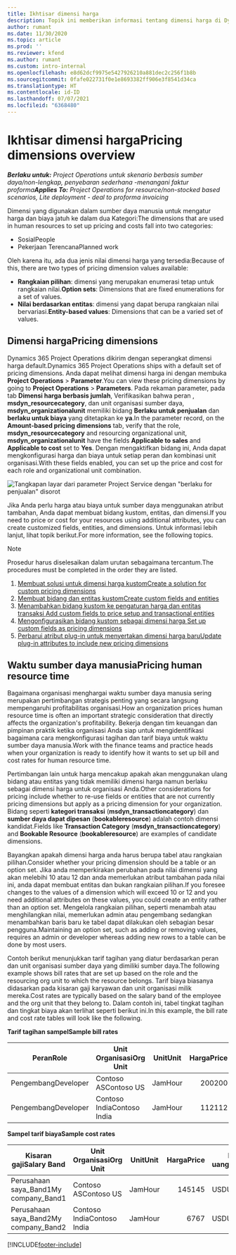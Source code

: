 ```yaml
---
title: Ikhtisar dimensi harga
description: Topik ini memberikan informasi tentang dimensi harga di Dynamics 365 Project Operations.
author: rumant
ms.date: 11/30/2020
ms.topic: article
ms.prod: ''
ms.reviewer: kfend
ms.author: rumant
ms.custom: intro-internal
ms.openlocfilehash: e8d62dcf9975e5427926210a881dec2c256f1b8b
ms.sourcegitcommit: 0fafe022731f0e1e8693382ff906e3f8541d34ca
ms.translationtype: HT
ms.contentlocale: id-ID
ms.lasthandoff: 07/07/2021
ms.locfileid: "6368480"
---
```

# <a name="pricing-dimensions-overview"></a><span data-ttu-id="68bf3-103">Ikhtisar dimensi harga</span><span class="sxs-lookup"><span data-stu-id="68bf3-103">Pricing dimensions overview</span></span>

<span data-ttu-id="68bf3-104">_**Berlaku untuk:** Project Operations untuk skenario berbasis sumber daya/non-lengkap, penyebaran sederhana -menangani faktur proforma_</span><span class="sxs-lookup"><span data-stu-id="68bf3-104">_**Applies To:** Project Operations for resource/non-stocked based scenarios, Lite deployment - deal to proforma invoicing_</span></span>

<span data-ttu-id="68bf3-105">Dimensi yang digunakan dalam sumber daya manusia untuk mengatur harga dan biaya jatuh ke dalam dua Kategori:</span><span class="sxs-lookup"><span data-stu-id="68bf3-105">The dimensions that are used in human resources to set up pricing and costs fall into two categories:</span></span>

- <span data-ttu-id="68bf3-106">Sosial</span><span class="sxs-lookup"><span data-stu-id="68bf3-106">People</span></span>
- <span data-ttu-id="68bf3-107">Pekerjaan Terencana</span><span class="sxs-lookup"><span data-stu-id="68bf3-107">Planned work</span></span>

<span data-ttu-id="68bf3-108">Oleh karena itu, ada dua jenis nilai dimensi harga yang tersedia:</span><span class="sxs-lookup"><span data-stu-id="68bf3-108">Because of this, there are two types of pricing dimension values available:</span></span>

- <span data-ttu-id="68bf3-109">**Rangkaian pilihan**: dimensi yang merupakan enumerasi tetap untuk rangkaian nilai.</span><span class="sxs-lookup"><span data-stu-id="68bf3-109">**Option sets**: Dimensions that are fixed enumerations for a set of values.</span></span>
- <span data-ttu-id="68bf3-110">**Nilai berdasarkan entitas**: dimensi yang dapat berupa rangkaian nilai bervariasi.</span><span class="sxs-lookup"><span data-stu-id="68bf3-110">**Entity-based values**: Dimensions that can be a varied set of values.</span></span>

## <a name="pricing-dimensions"></a><span data-ttu-id="68bf3-111">Dimensi harga</span><span class="sxs-lookup"><span data-stu-id="68bf3-111">Pricing dimensions</span></span>

<span data-ttu-id="68bf3-112">Dynamics 365 Project Operations dikirim dengan seperangkat dimensi harga default.</span><span class="sxs-lookup"><span data-stu-id="68bf3-112">Dynamics 365 Project Operations ships with a default set of pricing dimensions.</span></span> <span data-ttu-id="68bf3-113">Anda dapat melihat dimensi harga ini dengan membuka **Project Operations** > **Parameter**.</span><span class="sxs-lookup"><span data-stu-id="68bf3-113">You can view these pricing dimensions by going to **Project Operations** > **Parameters**.</span></span> <span data-ttu-id="68bf3-114">Pada rekaman parameter, pada tab **Dimensi harga berbasis jumlah**, Verifikasikan bahwa peran , **msdyn_resourcecategory**, dan unit organisasi sumber daya, **msdyn_organizationalunit** memiliki bidang **Berlaku untuk penjualan** dan **berlaku untuk biaya** yang ditetapkan ke **ya**.</span><span class="sxs-lookup"><span data-stu-id="68bf3-114">In the parameter record, on the **Amount-based pricing dimensions** tab, verify that the role, **msdyn_resourcecategory** and resourcing organizational unit, **msdyn_organizationalunit** have the fields **Applicable to sales** and **Applicable to cost** set to **Yes**.</span></span> <span data-ttu-id="68bf3-115">Dengan mengaktifkan bidang ini, Anda dapat mengkonfigurasi harga dan biaya untuk setiap peran dan kombinasi unit organisasi.</span><span class="sxs-lookup"><span data-stu-id="68bf3-115">With these fields enabled, you can set up the price and cost for each role and organizational unit combination.</span></span>

![Tangkapan layar dari parameter Project Service dengan "berlaku for penjualan" disorot](media/PS-OOB-parameters.png)

<span data-ttu-id="68bf3-117">Jika Anda perlu harga atau biaya untuk sumber daya menggunakan atribut tambahan, Anda dapat membuat bidang kustom, entitas, dan dimensi.</span><span class="sxs-lookup"><span data-stu-id="68bf3-117">If you need to price or cost for your resources using additional attributes, you can create customized fields, entities, and dimensions.</span></span> <span data-ttu-id="68bf3-118">Untuk informasi lebih lanjut, lihat topik berikut.</span><span class="sxs-lookup"><span data-stu-id="68bf3-118">For more information, see the following topics.</span></span> 
  
  > [!NOTE]
  > <span data-ttu-id="68bf3-119">Prosedur harus diselesaikan dalam urutan sebagaimana tercantum.</span><span class="sxs-lookup"><span data-stu-id="68bf3-119">The procedures must be completed in the order they are listed.</span></span>

1. [<span data-ttu-id="68bf3-120">Membuat solusi untuk dimensi harga kustom</span><span class="sxs-lookup"><span data-stu-id="68bf3-120">Create a solution for custom pricing dimensions</span></span>](../sales/create-solution-custompd.md)
2. [<span data-ttu-id="68bf3-121">Membuat bidang dan entitas kustom</span><span class="sxs-lookup"><span data-stu-id="68bf3-121">Create custom fields and entities</span></span>](create-custom-fields-entities-pricing-dimensions.md)
3. [<span data-ttu-id="68bf3-122">Menambahkan bidang kustom ke pengaturan harga dan entitas transaksi </span><span class="sxs-lookup"><span data-stu-id="68bf3-122">Add custom fields to price setup and transactional entities</span></span>](add-custom-fields-price-setup-transactional-entities.md)
4. [<span data-ttu-id="68bf3-123">Mengonfigurasikan bidang kustom sebagai dimensi harga </span><span class="sxs-lookup"><span data-stu-id="68bf3-123">Set up custom fields as pricing dimensions</span></span>](set-up-custom-fields-pricing-dimensions.md)
5. [<span data-ttu-id="68bf3-124">Perbarui atribut plug-in untuk menyertakan dimensi harga baru</span><span class="sxs-lookup"><span data-stu-id="68bf3-124">Update plug-in attributes to include new pricing dimensions</span></span>](update-plugin-attributes-pd.md)


## <a name="pricing-human-resource-time"></a><span data-ttu-id="68bf3-125">Waktu sumber daya manusia</span><span class="sxs-lookup"><span data-stu-id="68bf3-125">Pricing human resource time</span></span>
<span data-ttu-id="68bf3-126">Bagaimana organisasi menghargai waktu sumber daya manusia sering merupakan pertimbangan strategis penting yang secara langsung mempengaruhi profitabilitas organisasi.</span><span class="sxs-lookup"><span data-stu-id="68bf3-126">How an organization prices human resource time is often an important strategic consideration that directly affects the organization's profitability.</span></span> <span data-ttu-id="68bf3-127">Bekerja dengan tim keuangan dan pimpinan praktik ketika organisasi Anda siap untuk mengidentifikasi bagaimana cara mengkonfigurasi tagihan dan tarif biaya untuk waktu sumber daya manusia.</span><span class="sxs-lookup"><span data-stu-id="68bf3-127">Work with the finance teams and practice heads when your organization is ready to identify how it wants to set up bill and cost rates for human resource time.</span></span>

<span data-ttu-id="68bf3-128">Pertimbangan lain untuk harga mencakup apakah akan menggunakan ulang bidang atau entitas yang tidak memiliki dimensi harga namun berlaku sebagai dimensi harga untuk organisasi Anda.</span><span class="sxs-lookup"><span data-stu-id="68bf3-128">Other considerations for pricing include whether to re-use fields or entities that are not currently pricing dimensions but apply as a pricing dimension for your organization.</span></span> <span data-ttu-id="68bf3-129">Bidang seperti **kategori transaksi** (**msdyn_transactioncategory**) dan **sumber daya dapat dipesan** (**bookableresource**) adalah contoh dimensi kandidat.</span><span class="sxs-lookup"><span data-stu-id="68bf3-129">Fields like **Transaction Category** (**msdyn_transactioncategory**) and **Bookable Resource** (**bookableresource**) are examples of candidate dimensions.</span></span> 

<span data-ttu-id="68bf3-130">Bayangkan apakah dimensi harga anda harus berupa tabel atau rangkaian pilihan.</span><span class="sxs-lookup"><span data-stu-id="68bf3-130">Consider whether your pricing dimension should be a table or an option set.</span></span> <span data-ttu-id="68bf3-131">Jika anda memperkirakan perubahan pada nilai dimensi yang akan melebihi 10 atau 12 dan anda memerlukan atribut tambahan pada nilai ini, anda dapat membuat entitas dan bukan rangkaian pilihan.</span><span class="sxs-lookup"><span data-stu-id="68bf3-131">If you foresee changes to the values of a dimension which will exceed 10 or 12 and you need additional attributes on these values, you could create an entity rather than an option set.</span></span> <span data-ttu-id="68bf3-132">Mengelola rangkaian pilihan, seperti menambah atau menghilangkan nilai, memerlukan admin atau pengembang sedangkan menambahkan baris baru ke tabel dapat dilakukan oleh sebagian besar pengguna.</span><span class="sxs-lookup"><span data-stu-id="68bf3-132">Maintaining an option set, such as adding or removing values, requires an admin or developer whereas adding new rows to a table can be done by most users.</span></span>

<span data-ttu-id="68bf3-133">Contoh berikut menunjukkan tarif tagihan yang diatur berdasarkan peran dan unit organisasi sumber daya yang dimiliki sumber daya.</span><span class="sxs-lookup"><span data-stu-id="68bf3-133">The following example shows bill rates that are set up based on the role and the resourcing org unit to which the resource belongs.</span></span> <span data-ttu-id="68bf3-134">Tarif biaya biasanya didasarkan pada kisaran gaji karyawan dan unit organisasi milik mereka.</span><span class="sxs-lookup"><span data-stu-id="68bf3-134">Cost rates are typically based on the salary band of the employee and the org unit that they belong to.</span></span> <span data-ttu-id="68bf3-135">Dalam contoh ini, tabel tingkat tagihan dan tingkat biaya akan terlihat seperti berikut ini.</span><span class="sxs-lookup"><span data-stu-id="68bf3-135">In this example, the bill rate and cost rate tables will look like the following.</span></span>

<span data-ttu-id="68bf3-136">**Tarif tagihan sampel**</span><span class="sxs-lookup"><span data-stu-id="68bf3-136">**Sample bill rates**</span></span>

| <span data-ttu-id="68bf3-137">Peran</span><span class="sxs-lookup"><span data-stu-id="68bf3-137">Role</span></span>        | <span data-ttu-id="68bf3-138">Unit Organisasi</span><span class="sxs-lookup"><span data-stu-id="68bf3-138">Org Unit</span></span>    |<span data-ttu-id="68bf3-139">Unit</span><span class="sxs-lookup"><span data-stu-id="68bf3-139">Unit</span></span>      |<span data-ttu-id="68bf3-140">Harga</span><span class="sxs-lookup"><span data-stu-id="68bf3-140">Price</span></span>      |<span data-ttu-id="68bf3-141">Mata uang</span><span class="sxs-lookup"><span data-stu-id="68bf3-141">Currency</span></span>  |
| ------------|-------------|----------|----------:|----------|
| <span data-ttu-id="68bf3-142">Pengembang</span><span class="sxs-lookup"><span data-stu-id="68bf3-142">Developer</span></span>   | <span data-ttu-id="68bf3-143">Contoso AS</span><span class="sxs-lookup"><span data-stu-id="68bf3-143">Contoso US</span></span>  |<span data-ttu-id="68bf3-144">Jam</span><span class="sxs-lookup"><span data-stu-id="68bf3-144">Hour</span></span> | <span data-ttu-id="68bf3-145">200</span><span class="sxs-lookup"><span data-stu-id="68bf3-145">200</span></span>|<span data-ttu-id="68bf3-146">USD</span><span class="sxs-lookup"><span data-stu-id="68bf3-146">USD</span></span>     |
| <span data-ttu-id="68bf3-147">Pengembang</span><span class="sxs-lookup"><span data-stu-id="68bf3-147">Developer</span></span>   | <span data-ttu-id="68bf3-148">Contoso India</span><span class="sxs-lookup"><span data-stu-id="68bf3-148">Contoso India</span></span> |<span data-ttu-id="68bf3-149">Jam</span><span class="sxs-lookup"><span data-stu-id="68bf3-149">Hour</span></span>|   <span data-ttu-id="68bf3-150">112</span><span class="sxs-lookup"><span data-stu-id="68bf3-150">112</span></span>|<span data-ttu-id="68bf3-151">USD</span><span class="sxs-lookup"><span data-stu-id="68bf3-151">USD</span></span>     |


<span data-ttu-id="68bf3-152">**Sampel tarif biaya**</span><span class="sxs-lookup"><span data-stu-id="68bf3-152">**Sample cost rates**</span></span>

| <span data-ttu-id="68bf3-153">Kisaran gaji</span><span class="sxs-lookup"><span data-stu-id="68bf3-153">Salary Band</span></span>     | <span data-ttu-id="68bf3-154">Unit Organisasi</span><span class="sxs-lookup"><span data-stu-id="68bf3-154">Org Unit</span></span>    |<span data-ttu-id="68bf3-155">Unit</span><span class="sxs-lookup"><span data-stu-id="68bf3-155">Unit</span></span>      |<span data-ttu-id="68bf3-156">Harga</span><span class="sxs-lookup"><span data-stu-id="68bf3-156">Price</span></span>      |<span data-ttu-id="68bf3-157">Mata uang</span><span class="sxs-lookup"><span data-stu-id="68bf3-157">Currency</span></span>  |
| ----------------|-------------|----------|----------:|----------|
| <span data-ttu-id="68bf3-158">Perusahaan saya_Band1</span><span class="sxs-lookup"><span data-stu-id="68bf3-158">My company_Band1</span></span> | <span data-ttu-id="68bf3-159">Contoso AS</span><span class="sxs-lookup"><span data-stu-id="68bf3-159">Contoso US</span></span>  |<span data-ttu-id="68bf3-160">Jam</span><span class="sxs-lookup"><span data-stu-id="68bf3-160">Hour</span></span> | <span data-ttu-id="68bf3-161">145</span><span class="sxs-lookup"><span data-stu-id="68bf3-161">145</span></span>|<span data-ttu-id="68bf3-162">USD</span><span class="sxs-lookup"><span data-stu-id="68bf3-162">USD</span></span>     |
| <span data-ttu-id="68bf3-163">Perusahaan saya_Band2</span><span class="sxs-lookup"><span data-stu-id="68bf3-163">My company_Band2</span></span> | <span data-ttu-id="68bf3-164">Contoso India</span><span class="sxs-lookup"><span data-stu-id="68bf3-164">Contoso India</span></span> |<span data-ttu-id="68bf3-165">Jam</span><span class="sxs-lookup"><span data-stu-id="68bf3-165">Hour</span></span>|   <span data-ttu-id="68bf3-166">67</span><span class="sxs-lookup"><span data-stu-id="68bf3-166">67</span></span>|<span data-ttu-id="68bf3-167">USD</span><span class="sxs-lookup"><span data-stu-id="68bf3-167">USD</span></span>     |


[!INCLUDE[footer-include](../includes/footer-banner.md)]